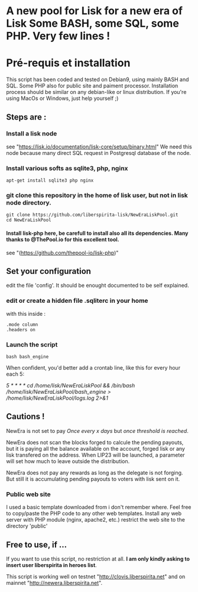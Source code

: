 A new pool for Lisk for a new era of Lisk
Some BASH, some SQL, some PHP. Very few lines !
=======

# Pré-requis et installation
This script has been coded and tested on Debian9, using mainly BASH and SQL. Some PHP also for public site and paiment processor. Installation process should be similar on any debian-like or linux distribution. If you're using MacOs or Windows, just help yourself ;)

## Steps are :

### Install a lisk node
see "https://lisk.io/documentation/lisk-core/setup/binary.html"
We need this node because many direct SQL request in Postgresql database of the node.

### Install various softs as sqlite3, php, nginx 

	apt-get install sqlite3 php nginx

### git clone this repository in the home of lisk user, but not in lisk node directory.

	git clone https://github.com/liberspirita-lisk/NewEraLiskPool.git
	cd NewEraLiskPool

#### Install lisk-php here, be carefull to install also all its dependencies. Many thanks to @ThePool.io for this excellent tool.
see "(https://github.com/thepool-io/lisk-php)" 

## Set your configuration
edit the file 'config'. It should be enought documented to be self explained.

### edit or create a hidden file .sqliterc in your home
with this inside :

	.mode column
	.headers on

### Launch the script 

	bash bash_engine
When confident, you'd better add a crontab line, like this for every hour each 5:

*5 * * * * cd /home/lisk/NewEraLiskPool && /bin/bash /home/lisk/NewEraLiskPool/bash_engine > /home/lisk/NewEraLiskPool/logs.log 2>&1*

## Cautions !
NewEra is not set to pay *Once every x days* but *once threshold is reached*. 

NewEra does not scan the blocks forged to calcule the pending payouts, but it is paying all the balance available on the account, forged lisk or any lisk transfered on the address. When LIP23 will be launched, a parameter will set how much to leave outside the distribution.

NewEra does not pay any rewards as long as the delegate is not forging. But still it is accumulating pending payouts to voters with lisk sent on it.

### Public web site
I used a basic template downloaded from i don't remember where. Feel free to copy/paste the PHP code to any other web templates.
Install any web server with PHP module (nginx, apache2, etc.)
restrict the web site to the directory 'public'

## Free to use, if ...
If you want to use this script, no restriction at all. **I am only kindly asking to insert user liberspirita in heroes list**.

This script is working well on testnet "http://clovis.liberspirita.net" and on mainnet "http://newera.liberspirita.net".

